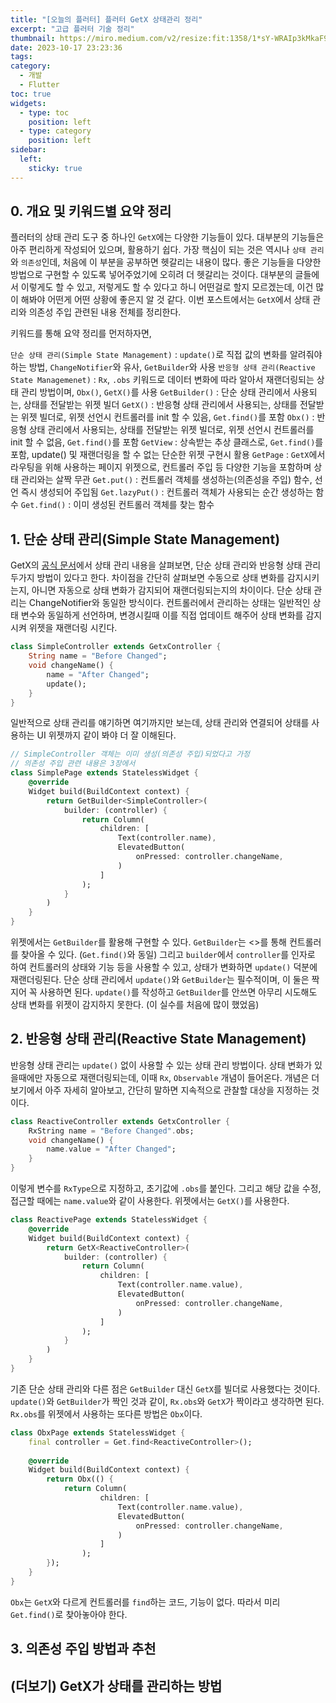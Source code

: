 ```yaml
---
title: "[오늘의 플러터] 플러터 GetX 상태관리 정리"
excerpt: "고급 플러터 기술 정리"
thumbnail: https://miro.medium.com/v2/resize:fit:1358/1*sY-WRAIp3kMkaF9qAucIEg.png
date: 2023-10-17 23:23:36
tags:
category:
  - 개발
  - Flutter
toc: true
widgets:
  - type: toc
    position: left
  - type: category
    position: left
sidebar:
  left:
    sticky: true
---
```


## 0. 개요 및 키워드별 요약 정리

플러터의 상태 관리 도구 중 하나인 `GetX`에는 다양한 기능들이 있다.
대부분의 기능들은 아주 편리하게 작성되어 있으며, 활용하기 쉽다.
가장 핵심이 되는 것은 역시나 `상태 관리`와 `의존성`인데, 처음에 이 부분을 공부하면 헷갈리는 내용이 많다.
좋은 기능들을 다양한 방법으로 구현할 수 있도록 넣어주었기에 오히려 더 헷갈리는 것이다.
대부분의 글들에서 이렇게도 할 수 있고, 저렇게도 할 수 있다고 하니 어떤걸로 할지 모르겠는데, 이건 많이 해봐야 어떤게 어떤 상황에 좋은지 알 것 같다.
이번 포스트에서는 `GetX`에서 상태 관리와 의존성 주입 관련된 내용 전체를 정리한다.

키워드를 통해 요약 정리를 먼저하자면,

`단순 상태 관리(Simple State Management)` : `update()`로 직접 값의 변화를 알려줘야 하는 방법, `ChangeNotifier`와 유사, `GetBuilder`와 사용
`반응형 상태 관리(Reactive State Managemenet)` : `Rx`, `.obs` 키워드로 데이터 변화에 따라 알아서 재랜더링되는 상태 관리 방법이며, `Obx()`, `GetX()`를 사용
`GetBuilder()` : 단순 상태 관리에서 사용되는, 상태를 전달받는 위젯 빌더
`GetX()` : 반응형 상태 관리에서 사용되는, 상태를 전달받는 위젯 빌더로, 위젯 선언시 컨트롤러를 init 할 수 있음, `Get.find()`를 포함
`Obx()` : 반응형 상태 관리에서 사용되는, 상태를 전달받는 위젯 빌더로, 위젯 선언시 컨트롤러를 init 할 수 없음, `Get.find()`를 포함
`GetView` : 상속받는 추상 클래스로, `Get.find()`를 포함, update() 및 재랜더링을 할 수 없는 단순한 위젯 구현시 활용
`GetPage` : `GetX`에서 라우팅을 위해 사용하는 페이지 위젯으로, 컨트롤러 주입 등 다양한 기능을 포함하며 상태 관리와는 살짝 무관
`Get.put()` : 컨트롤러 객체를 생성하는(의존성을 주입) 함수, 선언 즉시 생성되어 주입됨
`Get.lazyPut()` : 컨트롤러 객체가 사용되는 순간 생성하는 함수
`Get.find()` : 이미 생성된 컨트롤러 객체를 찾는 함수

## 1. 단순 상태 관리(Simple State Management)

GetX의 [공식 문서](https://github.com/jonataslaw/getx/blob/master/documentation/en_US/state_management.md)에서 상태 관리 내용을 살펴보면, 단순 상태 관리와 반응형 상태 관리 두가지 방법이 있다고 한다.
차이점을 간단히 살펴보면 수동으로 상태 변화를 감지시키는지, 아니면 자동으로 상태 변화가 감지되어 재랜더링되는지의 차이이다.
단순 상태 관리는 ChangeNotifier와 동일한 방식이다.
컨트롤러에서 관리하는 상태는 일반적인 상태 변수와 동일하게 선언하며, 변경시킬때 이를 직접 업데이트 해주어 상태 변화를 감지시켜 위젯을 재랜더링 시킨다.

```dart
class SimpleController extends GetxController {
    String name = "Before Changed";
    void changeName() {
        name = "After Changed";
        update();
    }
}
```

일반적으로 상태 관리를 얘기하면 여기까지만 보는데, 상태 관리와 연결되어 상태를 사용하는 UI 위젯까지 같이 봐야 더 잘 이해된다.

```dart
// SimpleController 객체는 이미 생성(의존성 주입)되었다고 가정
// 의존성 주입 관련 내용은 3장에서
class SimplePage extends StatelessWidget {
    @override
    Widget build(BuildContext context) {
        return GetBuilder<SimpleController>(
            builder: (controller) {
                return Column(
                    children: [
                        Text(controller.name),
                        ElevatedButton(
                            onPressed: controller.changeName,
                        )
                    ]
                );
            }
        )
    }
}
```

위젯에서는 `GetBuilder`를 활용해 구현할 수 있다. `GetBuilder`는 <>를 통해 컨트롤러를 찾아올 수 있다. (`Get.find()`와 동일)
그리고 `builder`에서 `controller`를 인자로 하여 컨트롤러의 상태와 기능 등을 사용할 수 있고, 상태가 변화하면 `update()` 덕분에 재랜더링된다.
단순 상태 관리에서 `update()`와 `GetBuilder`는 필수적이며, 이 둘은 짝지어 꼭 사용하면 된다.
`update()`를 작성하고 `GetBuilder`를 안쓰면 아무리 시도해도 상태 변화를 위젯이 감지하지 못한다. (이 실수를 처음에 많이 했었음)

## 2. 반응형 상태 관리(Reactive State Management)

반응형 상태 관리는 `update()` 없이 사용할 수 있는 상태 관리 방법이다.
상태 변화가 있을때에만 자동으로 재랜더링되는데, 이때 `Rx`, `Observable` 개념이 들어온다.
개념은 더보기에서 아주 자세히 알아보고, 간단히 말하면 지속적으로 관찰할 대상을 지정하는 것이다.

```dart
class ReactiveController extends GetxController {
    RxString name = "Before Changed".obs;
    void changeName() {
        name.value = "After Changed";
    }
}
```

이렇게 변수를 `RxType`으로 지정하고, 초기값에 `.obs`를 붙인다.
그리고 해당 값을 수정, 접근할 때에는 `name.value`와 같이 사용한다.
위젯에서는 `GetX()`를 사용한다.

```dart
class ReactivePage extends StatelessWidget {
    @override
    Widget build(BuildContext context) {
        return GetX<ReactiveController>(
            builder: (controller) {
                return Column(
                    children: [
                        Text(controller.name.value),
                        ElevatedButton(
                            onPressed: controller.changeName,
                        )
                    ]
                );
            }
        )
    }
}
```

기존 단순 상태 관리와 다른 점은 `GetBuilder` 대신 `GetX`를 빌더로 사용했다는 것이다.
`update()`와 `GetBuilder`가 짝인 것과 같이, `Rx.obs`와 `GetX`가 짝이라고 생각하면 된다.
`Rx.obs`를 위젯에서 사용하는 또다른 방법은 `Obx`이다.

```dart
class ObxPage extends StatelessWidget {
    final controller = Get.find<ReactiveController>();
    
    @override
    Widget build(BuildContext context) {
        return Obx(() {
            return Column(
                    children: [
                        Text(controller.name.value),
                        ElevatedButton(
                            onPressed: controller.changeName,
                        )
                    ]
                );
        });
    }
}
```

`Obx`는 `GetX`와 다르게 컨트롤러를 `find`하는 코드, 기능이 없다.
따라서 미리 `Get.find()`로 찾아놓아야 한다.

## 3. 의존성 주입 방법과 추천

## (더보기) GetX가 상태를 관리하는 방법